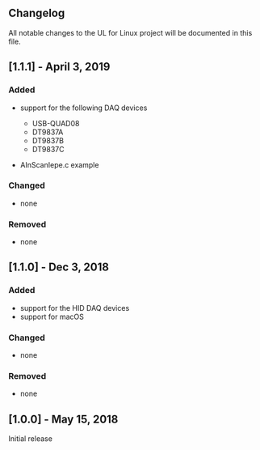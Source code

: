 ## Changelog
All notable changes to the UL for Linux project will be documented in this file.

## [1.1.1] - April 3, 2019
### Added
* support for the following DAQ devices
  * USB-QUAD08
  * DT9837A
  * DT9837B
  * DT9837C

* AInScanIepe.c example
  
### Changed
- none

### Removed
- none

## [1.1.0] - Dec 3, 2018
### Added
* support for the HID DAQ devices
* support for macOS

### Changed
- none

### Removed
- none

## [1.0.0] - May 15, 2018
Initial release

